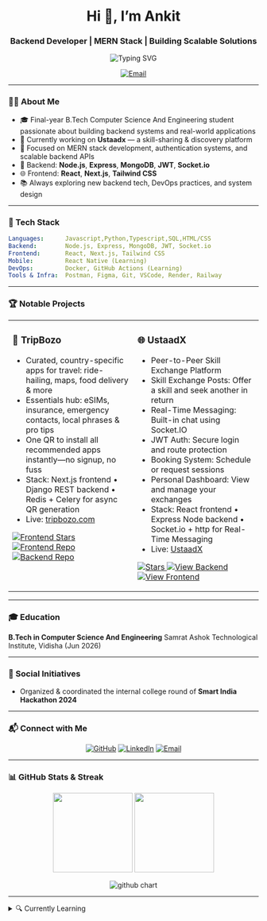 <h1 align="center">Hi 👋, I’m Ankit</h1>
<h3 align="center">Backend Developer | MERN Stack  | Building Scalable Solutions</h3>

<p align="center">
  <img src="https://readme-typing-svg.demolab.com?font=Fira+Code&size=24&pause=1000&center=true&width=600&lines=Node.js+%7C+Express+%7C+MongoDB;React+%7C+Next.js+%7C+Tailwind+CSS;Always+Learning+%7C+Building+%7C+Exploring" alt="Typing SVG" />
</p>

<p align="center">
  <a href="mailto:ankit77us@gmail.com">
    <img src="https://img.shields.io/badge/📩%20Email-Me-D14836?style=for-the-badge&logo=gmail&logoColor=white" alt="Email" />
  </a>
</p>

---

### 👨‍💻 About Me

- 🎓 Final-year B.Tech Computer Science And Engineering student passionate about building backend systems and real-world applications  
- 🚀 Currently working on **Ustaadx** — a skill-sharing & discovery platform  
- 🧠 Focused on MERN stack development, authentication systems, and scalable backend APIs  
- 🔧 Backend: **Node.js**, **Express**, **MongoDB**, **JWT**, **Socket.io**  
- 🌐 Frontend: **React**, **Next.js**, **Tailwind CSS** 
- 📚 Always exploring new backend tech, DevOps practices, and system design

---

### 🧰 Tech Stack

```yaml
Languages:      Javascript,Python,Typescript,SQL,HTML/CSS
Backend:        Node.js, Express, MongoDB, JWT, Socket.io
Frontend:       React, Next.js, Tailwind CSS
Mobile:         React Native (Learning)
DevOps:         Docker, GitHub Actions (Learning)
Tools & Infra:  Postman, Figma, Git, VSCode, Render, Railway
````

---

### 🏆 Notable Projects

<table>
  <tr>
<td width="50%" valign="top">
  <h3>🚀 TripBozo</h3>
  <ul>
    <li>Curated, country-specific apps for travel: ride-hailing, maps, food delivery & more</li>
    <li>Essentials hub: eSIMs, insurance, emergency contacts, local phrases & pro tips</li>
    <li>One QR to install all recommended apps instantly—no signup, no fuss</li>
    <li>Stack: Next.js frontend • Django REST backend • Redis + Celery for async QR generation</li>
    <li>Live: <a href="https://tripbozo.com/" target="_blank">tripbozo.com</a></li>
  </ul>

  <p>
    <a href="https://github.com/Ankitsgit/tripbozo" target="_blank">
      <img src="https://img.shields.io/github/stars/Ankitsgit/tripbozo?style=social" alt="Frontend Stars" />
    </a>
    <a href="https://github.com/Ankitsgit/tripbozo"" target="_blank">
      <img src="https://img.shields.io/badge/View-Frontend-171515?style=for-the-badge&logo=github&logoColor=white" alt="Frontend Repo" />
    </a>
    <a href="https://github.com/suryansh-it/travel_buddy" target="_blank">
      <img src="https://img.shields.io/badge/View-Backend-171515?style=for-the-badge&logo=github&logoColor=white" alt="Backend Repo" />
    </a>
  </p>
</td>
   <td width="50%" valign="top">
  <h3>🌐 UstaadX</h3>
  <ul>
    <li>Peer-to-Peer Skill Exchange Platform</li>
    <li>Skill Exchange Posts: Offer a skill and seek another in return</li>
    <li>Real-Time Messaging: Built-in chat using Socket.IO </</li>
     <li>JWT Auth: Secure login and route protection</</li>
    <li> Booking System: Schedule or request sessions </li>
    <li>Personal Dashboard: View and manage your exchanges </li>
   <li>Stack: React frontend • Express Node backend • Socket.io + http for Real-Time Messaging </li>
    <li>Live: <a href="https://ustaad-x.vercel.app/" target="_blank">UstaadX</a></li>
  </ul>
  <p>
    <a href="https://github.com/Ankitsgit/ustaadx-backend">
      <img src="https://img.shields.io/github/stars/Ankitsgit/ustaadx-backend?style=social" alt="Stars" />
    </a>
    <a href="https://github.com/Ankitsgit/ustaadx-backend">
      <img src="https://img.shields.io/badge/View-Backend-171515?style=for-the-badge&logo=github&logoColor=white" alt="View Backend" />
    </a>
<!--      <a href="https://github.com/Ankitsgit/ustaadx">
      <img src="https://img.shields.io/github/stars/Ankitsgit/ustaadx?style=social" alt="Stars" />
    </a> -->
    <a href="https://github.com/Ankitsgit/ustaadx">
      <img src="https://img.shields.io/badge/View-Frontend-171515?style=for-the-badge&logo=github&logoColor=white" alt="View Frontend" />
    </a>
  </p>
</td>

  </tr>
  <tr>
<!--     <td width="50%" valign="top">
      <h3>🌿 UstaadX</h3>
      <ul>
        <li>Ayurvedic remedies platform with user contributions</li>
        <li>Django REST + PostgreSQL, JWT‑secured endpoints</li>
        <li>Redis caching & Celery for async tasks</li>
        <li>Next.js frontend with expert-verified entries</li>
      </ul>
      <p>
        <a href="https://github.com/suryansh-it/MedVeda">
          <img src="https://img.shields.io/github/stars/Ankitshit/UstaadX-backend?style=social" alt="Stars" />
        </a>
        <a href="https://github.com/Ustaad/MedVeda">
          <img src="https://img.shields.io/badge/View-Repo-171515?style=for-the-badge&logo=github&logoColor=white" alt="View" />
        </a>
      </p>
    </td> -->
<!--     <td width="50%" valign="top">
      <h3>💼 Portfolio Website</h3>
      <ul>
        <li>Personal site showcasing projects, skills & upcoming blog</li>
        <li>Responsive design with animations & dark/light mode</li>
        <li>Live: <a href="https://suryansharma-portfolio.netlify.app/">suryansharma-portfolio.netlify.app</a></li>
      </ul>
      <p>
        <a href="https://github.com/suryansh-it/portfolio">
          <img src="https://img.shields.io/github/stars/suryansh-it/portfolio?style=social" alt="Stars" />
        </a>
        <a href="https://github.com/suryansh-it/portfolio">
          <img src="https://img.shields.io/badge/View-Repo-171515?style=for-the-badge&logo=github&logoColor=white" alt="View" />
        </a>
      </p>
    </td> -->
  </tr>
</table>

---



### 🎓 Education

**B.Tech in Computer Science And Engineering**
Samrat Ashok Technological Institute, Vidisha (Jun 2026)&#x20;

---

### 🤝 Social Initiatives

* Organized & coordinated the internal college round of **Smart India Hackathon 2024**&#x20;

---

### 📬 Connect with Me

<p align="center">
  <a href="https://github.com/Ankitsgit"><img src="https://img.shields.io/badge/GitHub-100000?style=for-the-badge&logo=github&logoColor=white" alt="GitHub"></a>
  <a href="https://linkedin.com/in/ankit-shuklaa/"><img src="https://img.shields.io/badge/LinkedIn-0077B5?style=for-the-badge&logo=linkedin&logoColor=white" alt="LinkedIn"></a>
  <a href="mailto:ankit77us@gmail.com" ><img src="https://img.shields.io/badge/Email-D14836?style=for-the-badge&logo=gmail&logoColor=white" alt="Email"></a>
<!--   <a href="https://leetcode.com/u/suryansharma09"><img src="https://img.shields.io/badge/LeetCode-FFA116?style=for-the-badge&logo=leetcode&logoColor=black" alt="LeetCode"></a> -->
</p>

---

### 📊 GitHub Stats & Streak

<p align="center"> <img src="https://github-readme-stats.vercel.app/api?username=Ankitsgit&show_icons=true&theme=tokyonight&hide_border=true" height="160" /> <img src="https://github-readme-streak-stats.herokuapp.com/?user=Ankitsgit&theme=dark&hide_border=true" height="160" /> </p> <p align="center"> <img src="https://ghchart.rshah.org/Ankitsgit" alt="github chart" /> </p>

---

<details>
  <summary>🔍 Currently Learning</summary>
  <ul>
    <li>DevOps: Docker, Kubernetes, CI/CD pipelines</li>
    <li>Advanced Prompt Engineering & LLM Agents</li>
  </ul>
</details>







